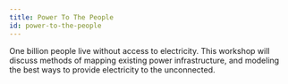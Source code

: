 ```yaml
---
title: Power To The People
id: power-to-the-people
---
```

One billion people live without access to electricity. This workshop will discuss methods of mapping existing power infrastructure, and modeling the best ways to provide electricity to the unconnected.
